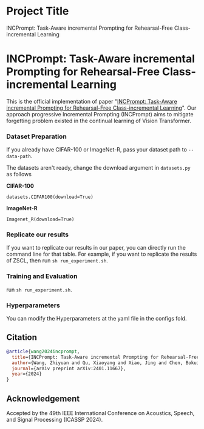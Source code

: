 # Project Title
INCPrompt: Task-Aware incremental Prompting for Rehearsal-Free Class-incremental Learning


# INCPrompt: Task-Aware incremental Prompting for Rehearsal-Free Class-incremental Learning

This is the official implementation of paper "[INCPrompt: Task-Aware incremental Prompting for Rehearsal-Free Class-incremental Learning](https://arxiv.org/abs/2401.11667)". Our approach progressive Incremental Prompting (INCPrompt) aims to mitigate forgetting problem existed in the continual learning of Vision Transformer. 

### Dataset Preparation

If you already have CIFAR-100 or ImageNet-R, pass your dataset path to  `--data-path`.


The datasets aren't ready, change the download argument in `datasets.py` as follows

**CIFAR-100**
```
datasets.CIFAR100(download=True)
```

**ImageNet-R**
```
Imagenet_R(download=True)
```

### Replicate our results

If you want to replicate our results in our paper, you can directly run the command line for that table. For example, if you want to replicate the results of ZSCL, then run `sh run_experiment.sh`.


### Training and Evaluation

run `sh run_experiment.sh`.

### Hyperparameters

You can modify the Hyperparameters at the yaml file in the configs fold.


## Citation

```bibtex
@article{wang2024incprompt,
  title={INCPrompt: Task-Aware incremental Prompting for Rehearsal-Free Class-incremental Learning},
  author={Wang, Zhiyuan and Qu, Xiaoyang and Xiao, Jing and Chen, Bokui and Wang, Jianzong},
  journal={arXiv preprint arXiv:2401.11667},
  year={2024}
}
```

## Acknowledgement
Accepted by the 49th IEEE International Conference on Acoustics, Speech, and Signal Processing (ICASSP 2024).
